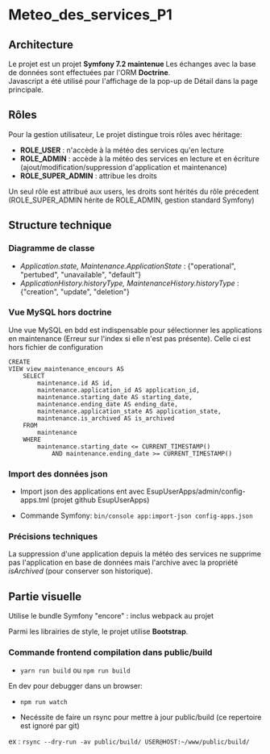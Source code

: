# Meteo_des_services_P1

## Architecture
Le projet est un projet <b>Symfony 7.2 maintenue </b>
Les échanges avec la base de données sont effectuées par l'ORM <b>Doctrine</b>.<br>
Javascript a été utilisé pour l'affichage de la pop-up de Détail dans la page principale.

## Rôles
Pour la gestion utilisateur, Le projet distingue trois rôles avec héritage:
- <b>ROLE_USER</b> : n'accède à la météo des services qu'en lecture
- <b>ROLE_ADMIN</b> : accède à la météo des services en lecture et en écriture (ajout/modification/suppression d'application et maintenance)
- <b>ROLE_SUPER_ADMIN</b> : attribue les droits

Un seul rôle est attribué aux users, les droits sont hérités du rôle précedent (ROLE_SUPER_ADMIN hérite de ROLE_ADMIN, gestion standard Symfony)

## Structure technique
### Diagramme de classe

- <i>Application.state, Maintenance.ApplicationState</i> : {"operational", "pertubed", "unavailable", "default"}
- <i>ApplicationHistory.historyType, MaintenanceHistory.historyType</i> : {"creation", "update", "deletion"}

### Vue MySQL hors doctrine

Une vue MySQL en bdd est indispensable pour sélectionner les applications en maintenance (Erreur sur l'index si elle n'est pas présente).
Celle ci est hors fichier de configuration

```
CREATE
VIEW view_maintenance_encours AS
    SELECT
        maintenance.id AS id,
        maintenance.application_id AS application_id,
        maintenance.starting_date AS starting_date,
        maintenance.ending_date AS ending_date,
        maintenance.application_state AS application_state,
        maintenance.is_archived AS is_archived
    FROM
        maintenance
    WHERE
        maintenance.starting_date <= CURRENT_TIMESTAMP()
            AND maintenance.ending_date >= CURRENT_TIMESTAMP()
```

### Import des données json

- Import json des applications ent avec EsupUserApps/admin/config-apps.tml (projet github EsupUserApps)

- Commande Symfony: `bin/console app:import-json config-apps.json`

### Précisions techniques
La suppression d'une application depuis la météo des services ne supprime pas l'application en base de données mais l'archive avec la propriété <i>isArchived</i> (pour conserver son historique).<br>

## Partie visuelle

Utilise le bundle Symfony "encore" : inclus webpack au projet

Parmi les librairies de style, le projet utilise <b>Bootstrap</b>.

### Commande frontend compilation dans public/build

- `yarn run build` ou `npm run build`

En dev pour debugger dans un browser:

- `npm run watch`

- Necéssite de faire un rsync pour mettre à jour public/build (ce repertoire est ignoré par git)

ex : `rsync --dry-run -av public/build/ USER@HOST:~/www/public/build/`

